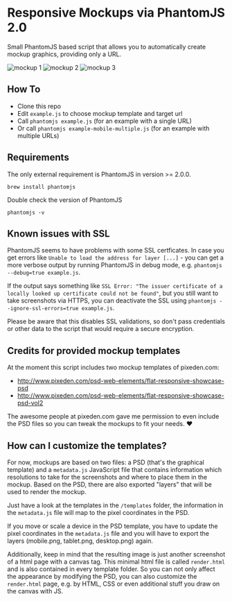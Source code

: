 # Responsive Mockups via PhantomJS 2.0

Small PhantomJS based script that allows you to automatically create mockup graphics, providing only a URL.

![mockup 1](https://i.imgur.com/IUEHBcI.png)
![mockup 2](https://i.imgur.com/kolyLwL.png)
![mockup 3](http://i.imgur.com/zCH6z9q.png)

## How To

* Clone this repo
* Edit `example.js` to choose mockup template and target url
* Call `phantomjs example.js` (for an example with a single URL)
* Or call `phantomjs example-mobile-multiple.js` (for an example with multiple URLs)

## Requirements

The only external requirement is PhantomJS in version >= 2.0.0.

`brew install phantomjs`

Double check the version of PhantomJS

`phantomjs -v`

## Known issues with SSL

PhantomJS seems to have problems with some SSL certficates. In case you get errors like `Unable to load the address for layer [...]` - you can get a more verbose output by running PhantomJS in debug mode, e.g. `phantomjs --debug=true example.js`.

If the output says something like `SSL Error: "The issuer certificate of a locally looked up certificate could not be found"`, but you still want to take screenshots via HTTPS, you can deactivate the SSL using `phantomjs --ignore-ssl-errors=true example.js`.

Please be aware that this disables SSL validations, so don't pass credentials or other data to the script that would require a secure encryption.

## Credits for provided mockup templates

At the moment this script includes two mockup templates of pixeden.com:

* http://www.pixeden.com/psd-web-elements/flat-responsive-showcase-psd
* http://www.pixeden.com/psd-web-elements/flat-responsive-showcase-psd-vol2

The awesome people at pixeden.com gave me permission to even include the PSD files so you can tweak the mockups to fit your needs. :heart:

## How can I customize the templates?

For now, mockups are based on two files: a PSD (that's the graphical template) and a `metadata.js` JavaScript file that contains information which resolutions to take for the screenshots and where to place them in the mockup. Based on the PSD, there are also exported "layers" that will be used to render the mockup.

Just have a look at the templates in the `/templates` folder, the information in the `metadata.js` file will map to the pixel coordinates in the PSD.

If you move or scale a device in the PSD template, you have to update the pixel coordinates in the `metadata.js` file and you will have to export the layers (mobile.png, tablet.png, desktop.png) again.

Additionally, keep in mind that the resulting image is just another screenshot of a html page with a canvas tag.
This minimal html file is called `render.html` and is also contained in every template folder. So you can not only affect the appearance by modifying the PSD, you can also customize the `render.html` page, e.g. by HTML, CSS or even additional stuff you draw on the canvas with JS.
